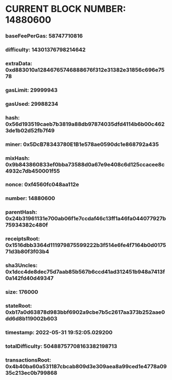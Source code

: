 # CURRENT BLOCK NUMBER: 14880600

### baseFeePerGas: 58747710816
### difficulty: 14301376798214642
### extraData: 0xd883010a12846765746888676f312e31382e31856c696e7578
### gasLimit: 29999943
### gasUsed: 29988234
### hash: 0x56d193519caeb7b3819a88db97874035dfd4114b6b00c4623de1b02d52fb7f49
### miner: 0x5DcB78343780E1B1e578ae0590dc1e868792a435
### mixHash: 0x9b843860833ef0bba73588d0a67e9e408c6d125ccacee8c4932c7db450001f55
### nonce: 0xf4560fc048aa112e
### number: 14880600
### parentHash: 0x24b31961131e700ab06f1e7ccdaf46c13ff1a46fa044077927b75934382c480f
### receiptsRoot: 0x1516dbb3364d111979875599222b3f514e6fe4f7164b0d017571d3b80f3f03b4
### sha3Uncles: 0x1dcc4de8dec75d7aab85b567b6ccd41ad312451b948a7413f0a142fd40d49347
### size: 176000
### stateRoot: 0xb17a0d63878d983bbf6902a9cbe7b5c2617aa373b252aae0dd6d8b119002b603
### timestamp: 2022-05-31 19:52:05.029200
### totalDifficulty: 50488757708163382198713
### transactionsRoot: 0x4b40ba60a531187cbcab809d3e309aea8a99ced1e4778a0935c213ec0b799868
